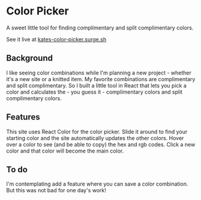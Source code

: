 # Color Picker

A sweet little tool for finding complimentary and split complimentary colors.

See it live at [kates-color-picker.surge.sh](http://kates-color-picker.surge.sh/)

## Background

I like seeing color combinations while I'm planning a new project - whether it's a new site or a knitted item. My favorite combinations are complimentary and split complimentary. So I built a little tool in React that lets you pick a color and calculates the - you guess it - complimentary colors and split complimentary colors.

## Features

This site uses React Color for the color picker. Slide it around to find your starting color and the site automatically updates the other colors. Hover over a color to see (and be able to copy) the hex and rgb codes. Click a new color and that color will become the main color.

## To do

I'm contemplating add a feature where you can save a color combination. But this was not bad for one day's work!
